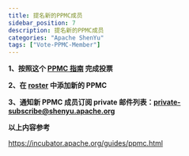 ```yaml
---
title: 提名新的PPMC成员
sidebar_position: 7
description: 提名新的PPMC成员
categories: "Apache ShenYu"
tags: ["Vote-PPMC-Member"]
---
```


**1、按照这个 [PPMC 指南](https://incubator.apache.org/guides/ppmc.html) 完成投票**

**2、在 [roster](https://whimsy.apache.org/roster/ppmc/shenyu) 中添加新的 PPMC**

**3、通知新 PPMC 成员订阅 private 邮件列表：[private-subscribe@shenyu.apache.org](mailto:private-subscribe@shenyu.apache.org)**

**以上内容参考**

https://incubator.apache.org/guides/ppmc.html
